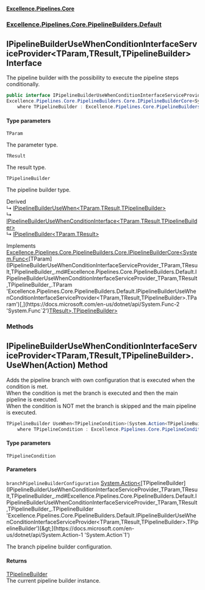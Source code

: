 #### [Excellence.Pipelines.Core](Excellence.Pipelines.md 'Excellence.Pipelines')
### [Excellence.Pipelines.Core.PipelineBuilders.Default](Excellence.Pipelines.md#Excellence.Pipelines.Core.PipelineBuilders.Default 'Excellence.Pipelines.Core.PipelineBuilders.Default')

## IPipelineBuilderUseWhenConditionInterfaceServiceProvider<TParam,TResult,TPipelineBuilder> Interface

The pipeline builder with the possibility to execute the pipeline steps conditionally.

```csharp
public interface IPipelineBuilderUseWhenConditionInterfaceServiceProvider<TParam,TResult,out TPipelineBuilder> :
Excellence.Pipelines.Core.PipelineBuilders.Core.IPipelineBuilderCore<System.Func<TParam, TResult>, TPipelineBuilder>
    where TPipelineBuilder : Excellence.Pipelines.Core.PipelineBuilders.Default.IPipelineBuilderUseWhenConditionInterfaceServiceProvider<TParam, TResult, TPipelineBuilder>
```
#### Type parameters

<a name='Excellence.Pipelines.Core.PipelineBuilders.Default.IPipelineBuilderUseWhenConditionInterfaceServiceProvider_TParam,TResult,TPipelineBuilder_.TParam'></a>

`TParam`

The parameter type.

<a name='Excellence.Pipelines.Core.PipelineBuilders.Default.IPipelineBuilderUseWhenConditionInterfaceServiceProvider_TParam,TResult,TPipelineBuilder_.TResult'></a>

`TResult`

The result type.

<a name='Excellence.Pipelines.Core.PipelineBuilders.Default.IPipelineBuilderUseWhenConditionInterfaceServiceProvider_TParam,TResult,TPipelineBuilder_.TPipelineBuilder'></a>

`TPipelineBuilder`

The pipeline builder type.

Derived  
&#8627; [IPipelineBuilderUseWhen&lt;TParam,TResult,TPipelineBuilder&gt;](IPipelineBuilderUseWhen_TParam,TResult,TPipelineBuilder_.md 'Excellence.Pipelines.Core.PipelineBuilders.Default.IPipelineBuilderUseWhen<TParam,TResult,TPipelineBuilder>')  
&#8627; [IPipelineBuilderUseWhenConditionInterface&lt;TParam,TResult,TPipelineBuilder&gt;](IPipelineBuilderUseWhenConditionInterface_TParam,TResult,TPipelineBuilder_.md 'Excellence.Pipelines.Core.PipelineBuilders.Default.IPipelineBuilderUseWhenConditionInterface<TParam,TResult,TPipelineBuilder>')  
&#8627; [IPipelineBuilder&lt;TParam,TResult&gt;](IPipelineBuilder_TParam,TResult_.md 'Excellence.Pipelines.Core.PipelineBuilders.IPipelineBuilder<TParam,TResult>')

Implements [Excellence.Pipelines.Core.PipelineBuilders.Core.IPipelineBuilderCore&lt;](IPipelineBuilderCore_TPipelineDelegate,TPipelineBuilder_.md 'Excellence.Pipelines.Core.PipelineBuilders.Core.IPipelineBuilderCore<TPipelineDelegate,TPipelineBuilder>')[System.Func&lt;](https://docs.microsoft.com/en-us/dotnet/api/System.Func-2 'System.Func`2')[TParam](IPipelineBuilderUseWhenConditionInterfaceServiceProvider_TParam,TResult,TPipelineBuilder_.md#Excellence.Pipelines.Core.PipelineBuilders.Default.IPipelineBuilderUseWhenConditionInterfaceServiceProvider_TParam,TResult,TPipelineBuilder_.TParam 'Excellence.Pipelines.Core.PipelineBuilders.Default.IPipelineBuilderUseWhenConditionInterfaceServiceProvider<TParam,TResult,TPipelineBuilder>.TParam')[,](https://docs.microsoft.com/en-us/dotnet/api/System.Func-2 'System.Func`2')[TResult](IPipelineBuilderUseWhenConditionInterfaceServiceProvider_TParam,TResult,TPipelineBuilder_.md#Excellence.Pipelines.Core.PipelineBuilders.Default.IPipelineBuilderUseWhenConditionInterfaceServiceProvider_TParam,TResult,TPipelineBuilder_.TResult 'Excellence.Pipelines.Core.PipelineBuilders.Default.IPipelineBuilderUseWhenConditionInterfaceServiceProvider<TParam,TResult,TPipelineBuilder>.TResult')[&gt;](https://docs.microsoft.com/en-us/dotnet/api/System.Func-2 'System.Func`2')[,](IPipelineBuilderCore_TPipelineDelegate,TPipelineBuilder_.md 'Excellence.Pipelines.Core.PipelineBuilders.Core.IPipelineBuilderCore<TPipelineDelegate,TPipelineBuilder>')[TPipelineBuilder](IPipelineBuilderUseWhenConditionInterfaceServiceProvider_TParam,TResult,TPipelineBuilder_.md#Excellence.Pipelines.Core.PipelineBuilders.Default.IPipelineBuilderUseWhenConditionInterfaceServiceProvider_TParam,TResult,TPipelineBuilder_.TPipelineBuilder 'Excellence.Pipelines.Core.PipelineBuilders.Default.IPipelineBuilderUseWhenConditionInterfaceServiceProvider<TParam,TResult,TPipelineBuilder>.TPipelineBuilder')[&gt;](IPipelineBuilderCore_TPipelineDelegate,TPipelineBuilder_.md 'Excellence.Pipelines.Core.PipelineBuilders.Core.IPipelineBuilderCore<TPipelineDelegate,TPipelineBuilder>')
### Methods

<a name='Excellence.Pipelines.Core.PipelineBuilders.Default.IPipelineBuilderUseWhenConditionInterfaceServiceProvider_TParam,TResult,TPipelineBuilder_.UseWhen_TPipelineCondition_(System.Action_TPipelineBuilder_)'></a>

## IPipelineBuilderUseWhenConditionInterfaceServiceProvider<TParam,TResult,TPipelineBuilder>.UseWhen<TPipelineCondition>(Action<TPipelineBuilder>) Method

Adds the pipeline branch with own configuration that is executed when the condition is met.  
When the condition is met the branch is executed and then the main pipeline is executed.  
When the condition is NOT met the branch is skipped and the main pipeline is executed.

```csharp
TPipelineBuilder UseWhen<TPipelineCondition>(System.Action<TPipelineBuilder> branchPipelineBuilderConfiguration)
    where TPipelineCondition : Excellence.Pipelines.Core.PipelineConditions.IPipelineCondition<TParam>;
```
#### Type parameters

<a name='Excellence.Pipelines.Core.PipelineBuilders.Default.IPipelineBuilderUseWhenConditionInterfaceServiceProvider_TParam,TResult,TPipelineBuilder_.UseWhen_TPipelineCondition_(System.Action_TPipelineBuilder_).TPipelineCondition'></a>

`TPipelineCondition`
#### Parameters

<a name='Excellence.Pipelines.Core.PipelineBuilders.Default.IPipelineBuilderUseWhenConditionInterfaceServiceProvider_TParam,TResult,TPipelineBuilder_.UseWhen_TPipelineCondition_(System.Action_TPipelineBuilder_).branchPipelineBuilderConfiguration'></a>

`branchPipelineBuilderConfiguration` [System.Action&lt;](https://docs.microsoft.com/en-us/dotnet/api/System.Action-1 'System.Action`1')[TPipelineBuilder](IPipelineBuilderUseWhenConditionInterfaceServiceProvider_TParam,TResult,TPipelineBuilder_.md#Excellence.Pipelines.Core.PipelineBuilders.Default.IPipelineBuilderUseWhenConditionInterfaceServiceProvider_TParam,TResult,TPipelineBuilder_.TPipelineBuilder 'Excellence.Pipelines.Core.PipelineBuilders.Default.IPipelineBuilderUseWhenConditionInterfaceServiceProvider<TParam,TResult,TPipelineBuilder>.TPipelineBuilder')[&gt;](https://docs.microsoft.com/en-us/dotnet/api/System.Action-1 'System.Action`1')

The branch pipeline builder configuration.

#### Returns
[TPipelineBuilder](IPipelineBuilderUseWhenConditionInterfaceServiceProvider_TParam,TResult,TPipelineBuilder_.md#Excellence.Pipelines.Core.PipelineBuilders.Default.IPipelineBuilderUseWhenConditionInterfaceServiceProvider_TParam,TResult,TPipelineBuilder_.TPipelineBuilder 'Excellence.Pipelines.Core.PipelineBuilders.Default.IPipelineBuilderUseWhenConditionInterfaceServiceProvider<TParam,TResult,TPipelineBuilder>.TPipelineBuilder')  
The current pipeline builder instance.